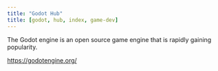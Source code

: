 ```yaml
---
title: "Godot Hub"
title: [godot, hub, index, game-dev]
---
```

The Godot engine is an open source game engine that is rapidly gaining popularity.

https://godotengine.org/

